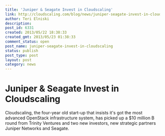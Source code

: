 ```yaml
---
title: 'Juniper & Seagate Invest in Cloudscaling'
link: http://cloudscaling.com/blog/news/juniper-seagate-invest-in-cloudscaling/
author: Teri Elniski
description: 
post_id: 6331
created: 2013/05/22 18:38:33
created_gmt: 2013/05/23 01:38:33
comment_status: open
post_name: juniper-seagate-invest-in-cloudscaling
status: publish
post_type: post
layout: post
category: news
---
```


# Juniper & Seagate Invest in Cloudscaling

Cloudscaling, the four-year old start-up that insists it's got the most advanced OpenStack infrastructure system, has picked up a $10 million B round from Trinity Ventures and two new investors, new strategic partners Juniper Networks and Seagate.